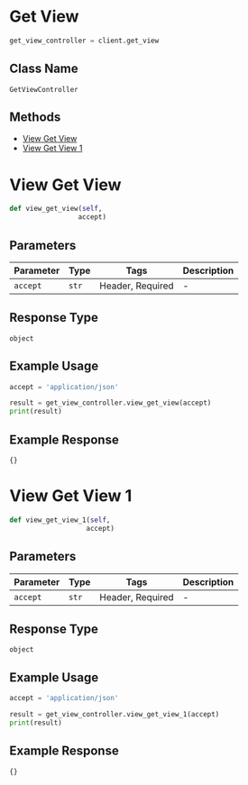 # Get View

```python
get_view_controller = client.get_view
```

## Class Name

`GetViewController`

## Methods

* [View Get View](../../doc/controllers/get-view.md#view-get-view)
* [View Get View 1](../../doc/controllers/get-view.md#view-get-view-1)


# View Get View

```python
def view_get_view(self,
                 accept)
```

## Parameters

| Parameter | Type | Tags | Description |
|  --- | --- | --- | --- |
| `accept` | `str` | Header, Required | - |

## Response Type

`object`

## Example Usage

```python
accept = 'application/json'

result = get_view_controller.view_get_view(accept)
print(result)
```

## Example Response

```
{}
```


# View Get View 1

```python
def view_get_view_1(self,
                   accept)
```

## Parameters

| Parameter | Type | Tags | Description |
|  --- | --- | --- | --- |
| `accept` | `str` | Header, Required | - |

## Response Type

`object`

## Example Usage

```python
accept = 'application/json'

result = get_view_controller.view_get_view_1(accept)
print(result)
```

## Example Response

```
{}
```

